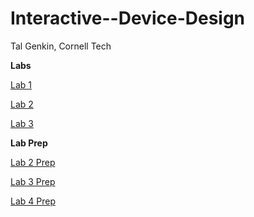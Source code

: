 # Interactive--Device-Design

Tal Genkin, Cornell Tech

**Labs**

[Lab 1](https://github.com/TalGenkin/IDD-Fa18-Lab1)

[Lab 2](https://github.com/TalGenkin/IDD-Fa18-Lab2)

[Lab 3](https://github.com/TalGenkin/IDD-Fa18-Lab3)

**Lab Prep**

[Lab 2 Prep](https://github.com/TalGenkin/Interactive--Device-Design/blob/master/Lab%202%20Prep.md)

[Lab 3 Prep](https://github.com/TalGenkin/Interactive--Device-Design/blob/master/Lab3Prep.md)

[Lab 4 Prep](https://github.com/TalGenkin/Interactive--Device-Design/blob/master/LadPrep4.md)
